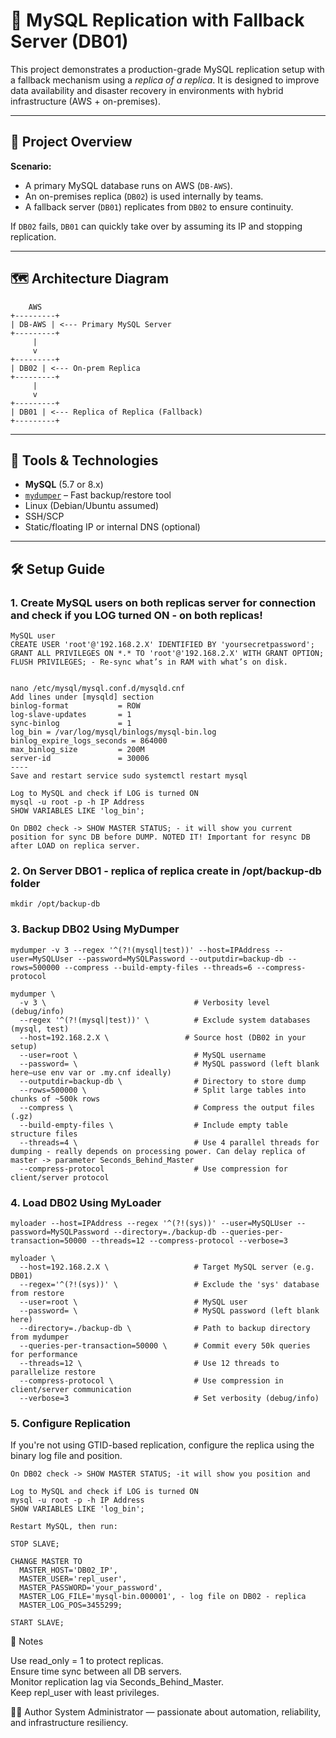 # 🔄 MySQL Replication with Fallback Server (DB01)

This project demonstrates a production-grade MySQL replication setup with a fallback mechanism using a *replica of a replica*. It is designed to improve data availability and disaster recovery in environments with hybrid infrastructure (AWS + on-premises).

---

## 📘 Project Overview

**Scenario:**

- A primary MySQL database runs on AWS (`DB-AWS`).
- An on-premises replica (`DB02`) is used internally by teams.
- A fallback server (`DB01`) replicates from `DB02` to ensure continuity.

If `DB02` fails, `DB01` can quickly take over by assuming its IP and stopping replication.

---

## 🗺️ Architecture Diagram
```
    AWS
+---------+
| DB-AWS | <--- Primary MySQL Server
+---------+
     |
     v
+---------+
| DB02 | <--- On-prem Replica
+---------+
     |
     v
+---------+
| DB01 | <--- Replica of Replica (Fallback)
+---------+
```
---

## 🧰 Tools & Technologies

- **MySQL** (5.7 or 8.x)
- [`mydumper`](https://github.com/mydumper/mydumper) – Fast backup/restore tool
- Linux (Debian/Ubuntu assumed)
- SSH/SCP
- Static/floating IP or internal DNS (optional)

---

## 🛠️ Setup Guide

### 1. Create MySQL users on both replicas server for connection and check if you LOG turned ON - on both replicas!

```
MySQL user
CREATE USER 'root'@'192.168.2.X' IDENTIFIED BY 'yoursecretpassword';
GRANT ALL PRIVILEGES ON *.* TO 'root'@'192.168.2.X' WITH GRANT OPTION;
FLUSH PRIVILEGES; - Re-sync what’s in RAM with what’s on disk.


nano /etc/mysql/mysql.conf.d/mysqld.cnf
Add lines under [mysqld] section
binlog-format           = ROW
log-slave-updates       = 1
sync-binlog             = 1
log_bin = /var/log/mysql/binlogs/mysql-bin.log
binlog_expire_logs_seconds = 864000
max_binlog_size         = 200M
server-id               = 30006
----
Save and restart service sudo systemctl restart mysql

Log to MySQL and check if LOG is turned ON 
mysql -u root -p -h IP Address
SHOW VARIABLES LIKE 'log_bin';

On DB02 check -> SHOW MASTER STATUS; - it will show you current position for sync DB before DUMP. NOTED IT! Important for resync DB after LOAD on replica server.
```
### 2. On Server DBO1 - replica of replica create in /opt/backup-db folder
```
mkdir /opt/backup-db
```
### 3. Backup DB02 Using MyDumper
```
mydumper -v 3 --regex '^(?!(mysql|test))' --host=IPAddress --user=MySQLUser --password=MySQLPassword --outputdir=backup-db --rows=500000 --compress --build-empty-files --threads=6 --compress-protocol
```
```
mydumper \
  -v 3 \                                 # Verbosity level (debug/info)
  --regex '^(?!(mysql|test))' \          # Exclude system databases (mysql, test)
  --host=192.168.2.X \                 # Source host (DB02 in your setup)
  --user=root \                          # MySQL username
  --password= \                          # MySQL password (left blank here—use env var or .my.cnf ideally)
  --outputdir=backup-db \                # Directory to store dump
  --rows=500000 \                        # Split large tables into chunks of ~500k rows
  --compress \                           # Compress the output files (.gz)
  --build-empty-files \                  # Include empty table structure files
  --threads=4 \                          # Use 4 parallel threads for dumping - really depends on processing power. Can delay replica of master -> parameter Seconds_Behind_Master
  --compress-protocol                    # Use compression for client/server protocol
```
### 4. Load DB02 Using MyLoader
```
myloader --host=IPAddress --regex '^(?!(sys))' --user=MySQLUser --password=MySQLPassword --directory=./backup-db --queries-per-transaction=50000 --threads=12 --compress-protocol --verbose=3

```
```
myloader \
  --host=192.168.2.X \                   # Target MySQL server (e.g. DB01)
  --regex='^(?!(sys))' \                 # Exclude the 'sys' database from restore
  --user=root \                          # MySQL user
  --password= \                          # MySQL password (left blank here)
  --directory=./backup-db \              # Path to backup directory from mydumper
  --queries-per-transaction=50000 \      # Commit every 50k queries for performance
  --threads=12 \                         # Use 12 threads to parallelize restore
  --compress-protocol \                  # Use compression in client/server communication
  --verbose=3                            # Set verbosity (debug/info)
```
### 5. Configure Replication
If you're not using GTID-based replication, configure the replica using the binary log file and position.
```
On DB02 check -> SHOW MASTER STATUS; -it will show you position and 

Log to MySQL and check if LOG is turned ON 
mysql -u root -p -h IP Address
SHOW VARIABLES LIKE 'log_bin';

Restart MySQL, then run:

STOP SLAVE;

CHANGE MASTER TO
  MASTER_HOST='DB02_IP',
  MASTER_USER='repl_user',
  MASTER_PASSWORD='your_password',
  MASTER_LOG_FILE='mysql-bin.000001', - log file on DB02 - replica
  MASTER_LOG_POS=3455299;

START SLAVE;
```

📌 Notes

Use read_only = 1 to protect replicas. <br>
Ensure time sync between all DB servers. <br>
Monitor replication lag via Seconds_Behind_Master. <br>
Keep repl_user with least privileges. <br>

🧑‍💻 Author
System Administrator — passionate about automation, reliability, and infrastructure resiliency.





